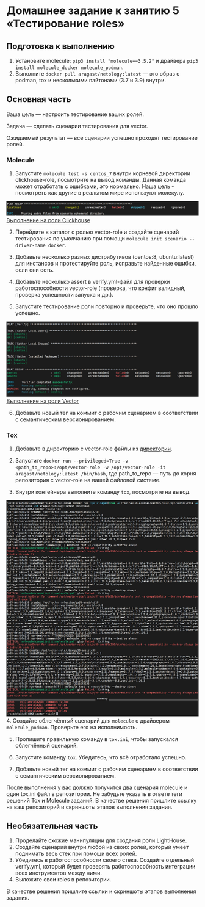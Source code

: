 # Домашнее задание к занятию 5 «Тестирование roles»

## Подготовка к выполнению

1. Установите molecule: `pip3 install "molecule==3.5.2"` и драйвера `pip3 install molecule_docker molecule_podman`.
2. Выполните `docker pull aragast/netology:latest` —  это образ с podman, tox и несколькими пайтонами (3.7 и 3.9) внутри.

## Основная часть

Ваша цель — настроить тестирование ваших ролей. 

Задача — сделать сценарии тестирования для vector. 

Ожидаемый результат — все сценарии успешно проходят тестирование ролей.

### Molecule

1. Запустите  `molecule test -s centos_7` внутри корневой директории clickhouse-role, посмотрите на вывод команды. Данная команда может отработать с ошибками, это нормально. Наша цель - посмотреть как другие в реальном мире используют молекулу.

![screen](https://github.com/MaximovAA/school/blob/main/06-05-molecula-test.jpg "sample")
[Выполнение на роли Clickhouse](https://github.com/MaximovAA/school/blob/main/06-05-molecula-clickhouse.md)  

2. Перейдите в каталог с ролью vector-role и создайте сценарий тестирования по умолчанию при помощи `molecule init scenario --driver-name docker`.
   
3. Добавьте несколько разных дистрибутивов (centos:8, ubuntu:latest) для инстансов и протестируйте роль, исправьте найденные ошибки, если они есть.
 
4. Добавьте несколько assert в verify.yml-файл для  проверки работоспособности vector-role (проверка, что конфиг валидный, проверка успешности запуска и др.).
  
5. Запустите тестирование роли повторно и проверьте, что оно прошло успешно.

![screen](https://github.com/MaximovAA/school/blob/main/06-05-molecula-vector.jpg "sample")
[Выполнение на роли Vector](https://github.com/MaximovAA/school/blob/main/06-05-molecula-vector.md)    

6. Добавьте новый тег на коммит с рабочим сценарием в соответствии с семантическим версионированием.
   

### Tox

1. Добавьте в директорию с vector-role файлы из [директории](./example).
   
2. Запустите `docker run --privileged=True -v <path_to_repo>:/opt/vector-role -w /opt/vector-role -it aragast/netology:latest /bin/bash`, где path_to_repo — путь до корня репозитория с vector-role на вашей файловой системе.
   
3. Внутри контейнера выполните команду `tox`, посмотрите на вывод.

![screen](https://github.com/MaximovAA/school/blob/main/06-05-tox.jpg "sample")   
4. Создайте облегчённый сценарий для `molecule` с драйвером `molecule_podman`. Проверьте его на исполнимость.  

5. Пропишите правильную команду в `tox.ini`, чтобы запускался облегчённый сценарий.
   
6. Запустите команду `tox`. Убедитесь, что всё отработало успешно.
   
7. Добавьте новый тег на коммит с рабочим сценарием в соответствии с семантическим версионированием.
    

После выполнения у вас должно получится два сценария molecule и один tox.ini файл в репозитории. Не забудьте указать в ответе теги решений Tox и Molecule заданий. В качестве решения пришлите ссылку на  ваш репозиторий и скриншоты этапов выполнения задания. 

## Необязательная часть

1. Проделайте схожие манипуляции для создания роли LightHouse.
2. Создайте сценарий внутри любой из своих ролей, который умеет поднимать весь стек при помощи всех ролей.
3. Убедитесь в работоспособности своего стека. Создайте отдельный verify.yml, который будет проверять работоспособность интеграции всех инструментов между ними.
4. Выложите свои roles в репозитории.

В качестве решения пришлите ссылки и скриншоты этапов выполнения задания.
